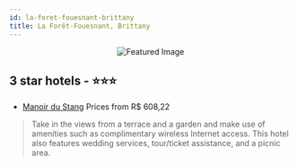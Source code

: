```yaml
---
id: la-foret-fouesnant-brittany
title: La Forêt-Fouesnant, Brittany
---
```


<center><img src="https://i.travelapi.com/hotels/2000000/1610000/1604300/1604211/9a56cdf0_z.jpg" alt="Featured Image" /></center>


##  3 star hotels - ⭐️⭐️⭐️

-    [Manoir du Stang](https://us.hurb.com/hotels/la-foret-fouesnant/manoir-du-stang-JNP-JP315333?cmp=18055) Prices from R$ 608,22
   > Take in the views from a terrace and a garden and make use of amenities such as complimentary wireless Internet access. This hotel also features wedding services, tour/ticket assistance, and a picnic area.
